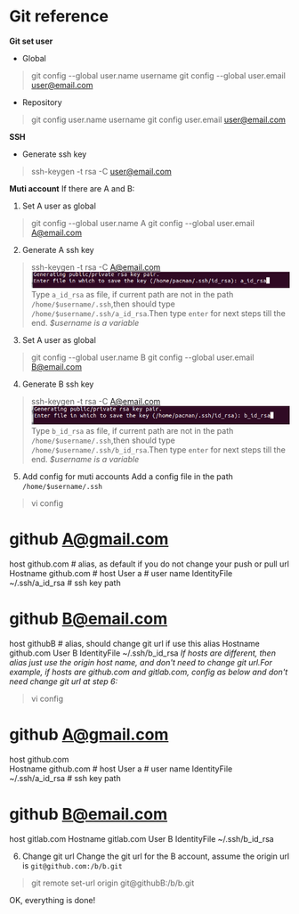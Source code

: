 # Git reference
**Git set user**
- Global
> git config --global user.name username
> git config --global user.email user@email.com

- Repository
> git config user.name username
> git config user.email user@email.com

**SSH**
- Generate ssh key
> ssh-keygen -t rsa -C user@email.com

**Muti account**
If there are A and B:
1. Set A user as global
> git config --global user.name A
> git config --global user.email A@email.com

2. Generate A ssh key
> ssh-keygen -t rsa -C A@email.com
![](./images/a_rsa.png)
Type `a_id_rsa` as file, if current path are not in the path `/home/$username/.ssh`,then should type `/home/$username/.ssh/a_id_rsa`.Then type `enter` for next steps till the end.
*$username is a variable*

3. Set A user as global
> git config --global user.name B
> git config --global user.email B@email.com

4. Generate B ssh key
> ssh-keygen -t rsa -C A@email.com
![](./images/b_rsa.png)
Type `b_id_rsa` as file, if current path are not in the path `/home/$username/.ssh`,then should type `/home/$username/.ssh/b_id_rsa`.Then type `enter` for next steps till the end.
*$username is a variable*

5. Add config for muti accounts
Add a config file in the path `/home/$username/.ssh`
> vi config
# github A@gmail.com
host github.com  # alias, as default if you do not change your push or pull url
    Hostname github.com # host
    User a # user name
    IdentityFile ~/.ssh/a_id_rsa  # ssh key path

# github B@email.com
host githubB # alias, should change git url if use this alias
    Hostname github.com
    User B
    IdentityFile ~/.ssh/b_id_rsa
*If hosts are different, then alias just use the origin host name, and don't need to change git url.For example, if hosts are github.com and gitlab.com, config as below and don't need change git url at step 6:*
> vi config
# github A@gmail.com
host github.com  
    Hostname github.com # host
    User a # user name
    IdentityFile ~/.ssh/a_id_rsa  # ssh key path

# github B@email.com
host gitlab.com 
    Hostname gitlab.com 
    User B
    IdentityFile ~/.ssh/b_id_rsa

6. Change git url
Change the git url for the B account, assume the origin url is `git@github.com:/b/b.git`
> git remote set-url origin git@githubB:/b/b.git

OK, everything is done!
